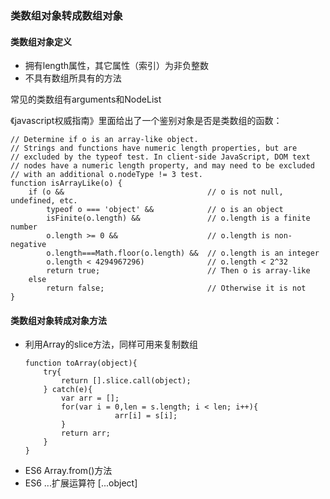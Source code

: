### 类数组对象转成数组对象

#### 类数组对象定义

* 拥有length属性，其它属性（索引）为非负整数
* 不具有数组所具有的方法 


常见的类数组有arguments和NodeList

《javascript权威指南》里面给出了一个鉴别对象是否是类数组的函数：
```
// Determine if o is an array-like object.
// Strings and functions have numeric length properties, but are 
// excluded by the typeof test. In client-side JavaScript, DOM text
// nodes have a numeric length property, and may need to be excluded 
// with an additional o.nodeType != 3 test.
function isArrayLike(o) {
    if (o &&                                // o is not null, undefined, etc.
        typeof o === 'object' &&            // o is an object
        isFinite(o.length) &&               // o.length is a finite number
        o.length >= 0 &&                    // o.length is non-negative
        o.length===Math.floor(o.length) &&  // o.length is an integer
        o.length < 4294967296)              // o.length < 2^32
        return true;                        // Then o is array-like
    else
        return false;                       // Otherwise it is not
}
```

#### 类数组对象转成对象方法

* 利用Array的slice方法，同样可用来复制数组
	```
	function toArray(object){
		try{
			return [].slice.call(object);
		} catch(e){
			var arr = [];  
			for(var i = 0,len = s.length; i < len; i++){   
						arr[i] = s[i];   
			}  
			return arr;
		}
	}
	```
* ES6 Array.from()方法
* ES6 ...扩展运算符 [...object]